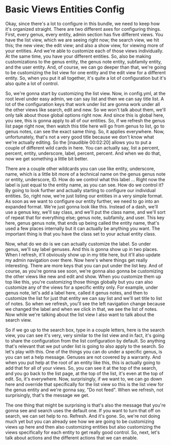 # Basic Views Entities Config

Okay, since there's a lot to configure in this bundle, we need to keep how it's organized straight. There are two different axes for configuring things. First, every genus, every entity, admin section has five different views. You have the list view, which we are seeing right now; the search view, we hit this; the new view; the edit view; and also a show view, for viewing more of your entities. And we're able to customize each of those views individually. At the same time, you have your different entities. So, also be making customizations to the genus entity, the genus note entity, subfamily entity, and the user entity. And, of course, we can go deeper than that, we're going to be customizing the list view for one entity and the edit view for a different entity. So, when you put it all together, it's quite a lot of configuration but it's also quite a lot of control.

So, we're gonna start by customizing the list view. Now, in config.yml, at the root level under easy admin, we can say list and then we can say title list. A lot of the configuration keys that work under list are gonna work under all the other views like search, edit and new. So we won't talk about them, we'll only talk about those global options right now. And since this is global here, you see, this is gonna apply to all of our entities. So, if we refresh the genus list page right now, then watch this title here will go from genus to list, go to genus notes, can see the exact same thing. So, it applies everywhere. Now, unfortunately, that's not a very good title because we don't know what we're actually editing. So the [inaudible 00:02:20] allows you to put a couple of different wild cards in here. You can actually say, list a percent, percent, entity, underscore, label, percent, percent. And when we do that, now we get something a little bit better.

There are a couple other wildcards you can use like entity, underscore, name, which is a little bit more of a technical name on the genus genus note or entity, underscore, ID. How do we control what this label ... Right now the label is just equal to the entity name, as you can see. How do we control it? By going to look further and actually starting to configure our individual entities. So, right now, we're just listing our entities in a very simple format. As soon as we want to configure our entity further, we need to go into an expanded format. We're just gonna look like this. Instead of a dash, we'll use a genus key, we'll say class, and we'll put the class name, and we'll sort of repeat that for everything else; genus note, subfamily, and user. This key here, genus genus note, that ends up being called the entity name, that's used a few places internally but it can actually be anything you want. The important thing is that you have the class set to your actual entity class.

Now, what do we do is we can actually customize the label. So under genus, we'll say label genuses. And this is gonna show up in two places. When I refresh, it'll obviously show up in my title here, but it'll also update my admin navigation over there. Now here's where things get really interesting. There are more keys that you can put under the list key. And of course, as you're gonna see soon, we're gonna also gonna be customizing the other views like new and edit and show. When you customize them up top like this, you're customizing those things globally but you can also customize any of the views for a specific entity only. For example, under genus note, let's add a label here, called it genus notes, and then to customize the list for just that entity we can say list and we'll set title to list of notes. So when we refresh, you'll see the left navigation change because we changed the label and when we click in that, we see the list of notes. Now while we're talking about the list view I also want to talk about the search view.

So if we go up to the search box, type in a couple letters, here is the search view, you can see it's very, very similar to the list view and in fact, it's going to share the configuration from the list configuration by default. So anything that's relevant that we put under list is going to also apply to the search. So let's play with this. One of the things you can do under a specific genus, is you can set a help message. Genuses are not covered by a warranty. And when you put help at the root of an entity like this, this is actually going to add that for all of your views. So, you can see it at the top of the search, and you go back to the list page, at the top of the list, it's even at the top of edit. So, it's everywhere. Now, surprisingly, if we want to, we can go down here and override that specifically for the list view so this is the list view for the genus entity and we're gonna say, "Do not feed". When we refresh, not surprisingly, that's the message we get.

The one thing that might be surprising is that's also the message that you're gonna see and search uses the default one. If you want to turn that off on search, we can set help to no. Refresh. And it's gone. So, we're not doing much yet but you can already see how we are going to be customizing views up here and then also customizing entities but also customizing the views specifically for each entity to get really good control. So, next, let's talk about actions and the different actions that we can enable.

